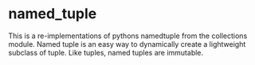 named_tuple
===========

This is a re-implementations of pythons namedtuple from the collections module.
Named tuple is an easy way to dynamically create a lightweight subclass of tuple.
Like tuples, named tuples are immutable.
